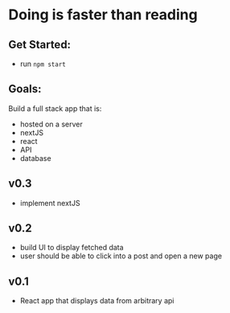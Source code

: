 # Doing is faster than reading

## Get Started:
- run `npm start`

## Goals:
Build a full stack app that is:
- hosted on a server
- nextJS
- react
- API
- database

## v0.3
- implement nextJS

## v0.2
- build UI to display fetched data
- user should be able to click into a post and open a new page

## v0.1
- React app that displays data from arbitrary api
